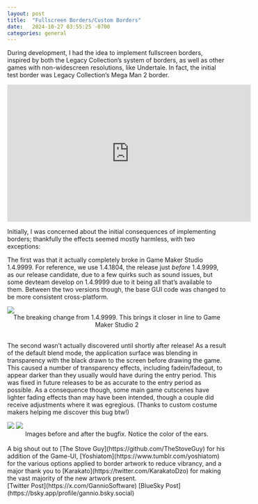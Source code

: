 ```yaml
---
layout: post
title:  "Fullscreen Borders/Custom Borders"
date:   2024-10-27 03:55:25 -0700
categories: general
---
```

During development, I had the idea to implement fullscreen borders, inspired by both the Legacy Collection’s system of borders, as well as other games with non-widescreen resolutions, like Undertale. In fact, the initial test border was Legacy Collection’s Mega Man 2 border.

<iframe width="560" height="315" src="https://www.youtube.com/embed/NDUdSQvQwW0?si=FY-YqgBMOL2CevII" title="YouTube video player" frameborder="0" allow="accelerometer; autoplay; clipboard-write; encrypted-media; gyroscope; picture-in-picture; web-share" referrerpolicy="strict-origin-when-cross-origin" allowfullscreen></iframe>

Initially, I was concerned about the initial consequences of implementing borders; thankfully the effects seemed mostly harmless, with two exceptions:

The first was that it actually completely broke in Game Maker Studio 1.4.9999. For reference, we use 1.4.1804, the release just *before* 1.4.9999, as our release candidate, due to a few quirks such as sound issues, but some devteam develop on 1.4.9999 due to it being all that’s available to them. Between the two versions though, the base GUI code was changed to be more consistent cross-platform.

<img src="/assets/blog/guireleasenotes.PNG">
<center>The breaking change from 1.4.9999. This brings it closer in line to Game Maker Studio 2</center>
<br>

The second wasn’t actually discovered until shortly after release! As a result of the default blend mode, the application surface was blending in transparency with the black drawn to the screen before drawing the game. This caused a number of transparency effects, including fadein/fadeout, to appear darker than they usually would have during the entry period. This was fixed in future releases to be as accurate to the entry period as possible. As a consequence though, some main game cutscenes have lighter fading effects than may have been intended, though a couple did receive adjustments where it was egregious. (Thanks to custom costume makers helping me discover this bug btw!)

<img src="/assets/blog/transparencybefore.png">
<img src="/assets/blog/transparencyafter.png">
<center>Images before and after the bugfix. Notice the color of the ears.</center>
<br>
A big shout out to [The Stove Guy](https://github.com/TheStoveGuy) for his addition of the Game-UI, [Yoshiatom](https://www.tumblr.com/yoshiatom) for the various options applied to border artwork to reduce vibrancy, and a major thank you to [Karakato](https://twitter.com/KarakatoDzo) for making the vast majority of the new artwork present.


<br>
[Twitter Post](https://x.com/GannioSoftware)  
[BlueSky Post](https://bsky.app/profile/gannio.bsky.social)  
